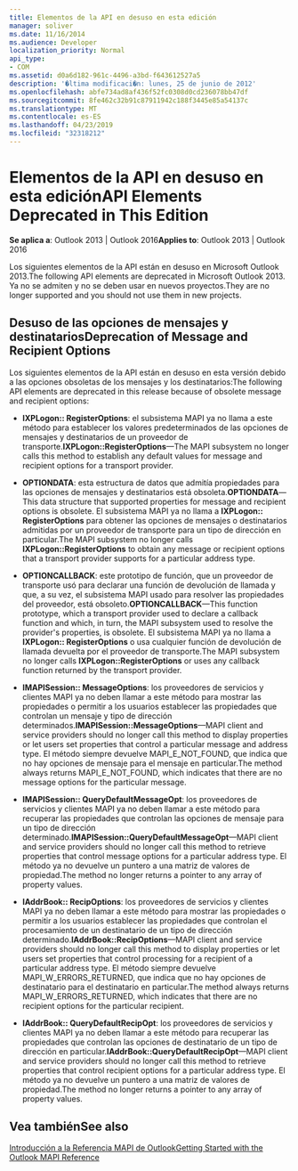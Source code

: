 ```yaml
---
title: Elementos de la API en desuso en esta edición
manager: soliver
ms.date: 11/16/2014
ms.audience: Developer
localization_priority: Normal
api_type:
- COM
ms.assetid: d0a6d182-961c-4496-a3bd-f643612527a5
description: '�ltima modificaci�n: lunes, 25 de junio de 2012'
ms.openlocfilehash: abfe734ad8af436f52fc0308d0cd236078bb47df
ms.sourcegitcommit: 8fe462c32b91c87911942c188f3445e85a54137c
ms.translationtype: MT
ms.contentlocale: es-ES
ms.lasthandoff: 04/23/2019
ms.locfileid: "32318212"
---
```

# <a name="api-elements-deprecated-in-this-edition"></a><span data-ttu-id="de1ef-103">Elementos de la API en desuso en esta edición</span><span class="sxs-lookup"><span data-stu-id="de1ef-103">API Elements Deprecated in This Edition</span></span>

  
  
<span data-ttu-id="de1ef-104">**Se aplica a**: Outlook 2013 | Outlook 2016</span><span class="sxs-lookup"><span data-stu-id="de1ef-104">**Applies to**: Outlook 2013 | Outlook 2016</span></span> 
  
<span data-ttu-id="de1ef-105">Los siguientes elementos de la API están en desuso en Microsoft Outlook 2013.</span><span class="sxs-lookup"><span data-stu-id="de1ef-105">The following API elements are deprecated in Microsoft Outlook 2013.</span></span> <span data-ttu-id="de1ef-106">Ya no se admiten y no se deben usar en nuevos proyectos.</span><span class="sxs-lookup"><span data-stu-id="de1ef-106">They are no longer supported and you should not use them in new projects.</span></span>
  
## <a name="deprecation-of-message-and-recipient-options"></a><span data-ttu-id="de1ef-107">Desuso de las opciones de mensajes y destinatarios</span><span class="sxs-lookup"><span data-stu-id="de1ef-107">Deprecation of Message and Recipient Options</span></span>

<span data-ttu-id="de1ef-108">Los siguientes elementos de la API están en desuso en esta versión debido a las opciones obsoletas de los mensajes y los destinatarios:</span><span class="sxs-lookup"><span data-stu-id="de1ef-108">The following API elements are deprecated in this release because of obsolete message and recipient options:</span></span>
  
- <span data-ttu-id="de1ef-109">**IXPLogon:: RegisterOptions**: el subsistema MAPI ya no llama a este método para establecer los valores predeterminados de las opciones de mensajes y destinatarios de un proveedor de transporte.</span><span class="sxs-lookup"><span data-stu-id="de1ef-109">**IXPLogon::RegisterOptions**—The MAPI subsystem no longer calls this method to establish any default values for message and recipient options for a transport provider.</span></span>
    
- <span data-ttu-id="de1ef-110">**OPTIONDATA**: esta estructura de datos que admitía propiedades para las opciones de mensajes y destinatarios está obsoleta.</span><span class="sxs-lookup"><span data-stu-id="de1ef-110">**OPTIONDATA**—This data structure that supported properties for message and recipient options is obsolete.</span></span> <span data-ttu-id="de1ef-111">El subsistema MAPI ya no llama a **IXPLogon:: RegisterOptions** para obtener las opciones de mensajes o destinatarios admitidas por un proveedor de transporte para un tipo de dirección en particular.</span><span class="sxs-lookup"><span data-stu-id="de1ef-111">The MAPI subsystem no longer calls **IXPLogon::RegisterOptions** to obtain any message or recipient options that a transport provider supports for a particular address type.</span></span> 
    
- <span data-ttu-id="de1ef-112">**OPTIONCALLBACK**: este prototipo de función, que un proveedor de transporte usó para declarar una función de devolución de llamada y que, a su vez, el subsistema MAPI usado para resolver las propiedades del proveedor, está obsoleto.</span><span class="sxs-lookup"><span data-stu-id="de1ef-112">**OPTIONCALLBACK**—This function prototype, which a transport provider used to declare a callback function and which, in turn, the MAPI subsystem used to resolve the provider's properties, is obsolete.</span></span> <span data-ttu-id="de1ef-113">El subsistema MAPI ya no llama a **IXPLogon:: RegisterOptions** o usa cualquier función de devolución de llamada devuelta por el proveedor de transporte.</span><span class="sxs-lookup"><span data-stu-id="de1ef-113">The MAPI subsystem no longer calls **IXPLogon::RegisterOptions** or uses any callback function returned by the transport provider.</span></span> 
    
- <span data-ttu-id="de1ef-114">**IMAPISession:: MessageOptions**: los proveedores de servicios y clientes MAPI ya no deben llamar a este método para mostrar las propiedades o permitir a los usuarios establecer las propiedades que controlan un mensaje y tipo de dirección determinados.</span><span class="sxs-lookup"><span data-stu-id="de1ef-114">**IMAPISession::MessageOptions**—MAPI client and service providers should no longer call this method to display properties or let users set properties that control a particular message and address type.</span></span> <span data-ttu-id="de1ef-115">El método siempre devuelve MAPI_E_NOT_FOUND, que indica que no hay opciones de mensaje para el mensaje en particular.</span><span class="sxs-lookup"><span data-stu-id="de1ef-115">The method always returns MAPI_E_NOT_FOUND, which indicates that there are no message options for the particular message.</span></span>
    
- <span data-ttu-id="de1ef-116">**IMAPISession:: QueryDefaultMessageOpt**: los proveedores de servicios y clientes MAPI ya no deben llamar a este método para recuperar las propiedades que controlan las opciones de mensaje para un tipo de dirección determinado.</span><span class="sxs-lookup"><span data-stu-id="de1ef-116">**IMAPISession::QueryDefaultMessageOpt**—MAPI client and service providers should no longer call this method to retrieve properties that control message options for a particular address type.</span></span> <span data-ttu-id="de1ef-117">El método ya no devuelve un puntero a una matriz de valores de propiedad.</span><span class="sxs-lookup"><span data-stu-id="de1ef-117">The method no longer returns a pointer to any array of property values.</span></span>
    
- <span data-ttu-id="de1ef-118">**IAddrBook:: RecipOptions**: los proveedores de servicios y clientes MAPI ya no deben llamar a este método para mostrar las propiedades o permitir a los usuarios establecer las propiedades que controlan el procesamiento de un destinatario de un tipo de dirección determinado.</span><span class="sxs-lookup"><span data-stu-id="de1ef-118">**IAddrBook::RecipOptions**—MAPI client and service providers should no longer call this method to display properties or let users set properties that control processing for a recipient of a particular address type.</span></span> <span data-ttu-id="de1ef-119">El método siempre devuelve MAPI_W_ERRORS_RETURNED, que indica que no hay opciones de destinatario para el destinatario en particular.</span><span class="sxs-lookup"><span data-stu-id="de1ef-119">The method always returns MAPI_W_ERRORS_RETURNED, which indicates that there are no recipient options for the particular recipient.</span></span>
    
- <span data-ttu-id="de1ef-120">**IAddrBook:: QueryDefaultRecipOpt**: los proveedores de servicios y clientes MAPI ya no deben llamar a este método para recuperar las propiedades que controlan las opciones de destinatario de un tipo de dirección en particular.</span><span class="sxs-lookup"><span data-stu-id="de1ef-120">**IAddrBook::QueryDefaultRecipOpt**—MAPI client and service providers should no longer call this method to retrieve properties that control recipient options for a particular address type.</span></span> <span data-ttu-id="de1ef-121">El método ya no devuelve un puntero a una matriz de valores de propiedad.</span><span class="sxs-lookup"><span data-stu-id="de1ef-121">The method no longer returns a pointer to any array of property values.</span></span>
    
## <a name="see-also"></a><span data-ttu-id="de1ef-122">Vea también</span><span class="sxs-lookup"><span data-stu-id="de1ef-122">See also</span></span>



[<span data-ttu-id="de1ef-123">Introducción a la Referencia MAPI de Outlook</span><span class="sxs-lookup"><span data-stu-id="de1ef-123">Getting Started with the Outlook MAPI Reference</span></span>](getting-started-with-the-outlook-mapi-reference.md)

